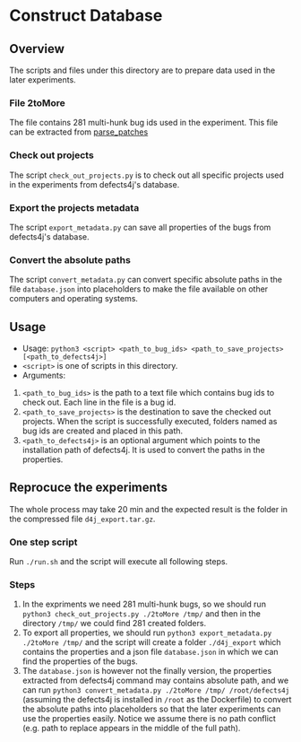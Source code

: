 # Construct Database  
## Overview  
The scripts and files under this directory are to prepare data used in the later experiments.  

### File 2toMore
The file contains 281 multi-hunk bug ids used in the experiment. This file can be extracted from [parse\_patches](../parse_patches)  

### Check out projects
The script `check_out_projects.py` is to check out all specific projects used in the experiments from defects4j's database.  

### Export the projects metadata
The script `export_metadata.py` can save all properties of the bugs from defects4j's database.  

### Convert the absolute paths
The script `convert_metadata.py` can convert specific absolute paths in the file `database.json` into placeholders to make the file available on other computers and operating systems.  

## Usage
* Usage: `python3 <script> <path_to_bug_ids> <path_to_save_projects> [<path_to_defects4j>]`
* `<script>` is one of scripts in this directory.  
* Arguments:  
1. `<path_to_bug_ids>` is the path to a text file which contains bug ids to check out. Each line in the file is a bug id.  
2. `<path_to_save_projects>` is the destination to save the checked out projects. When the script is successfully executed, folders named as bug ids are created and placed in this path.  
3. `<path_to_defects4j>` is an optional argument which points to the installation path of defects4j. It is used to convert the paths in the properties.  

## Reprocuce the experiments  
The whole process may take 20 min and the expected result is the folder in the compressed file `d4j_export.tar.gz`.  

### One step script
Run `./run.sh` and the script will execute all following steps.  

### Steps
1. In the expriments we need 281 multi-hunk bugs, so we should run `python3 check_out_projects.py ./2toMore /tmp/` and then in the directory `/tmp/` we could find 281 created folders.   
2. To export all properties, we should run `python3 export_metadata.py ./2toMore /tmp/` and the script will create a folder `./d4j_export` which contains the properties and a json file `database.json` in which we can find the properties of the bugs.    
3. The `database.json` is however not the finally version, the properties extracted from defects4j command may contains absolute path, and we can run `python3 convert_metadata.py ./2toMore /tmp/ /root/defects4j` (assuming the defects4j is installed in `/root` as the Dockerfile) to convert the absolute paths into placeholders so that the later experiments can use the properties easily. Notice we assume there is no path conflict (e.g. path to replace appears in the middle of the full path).  
